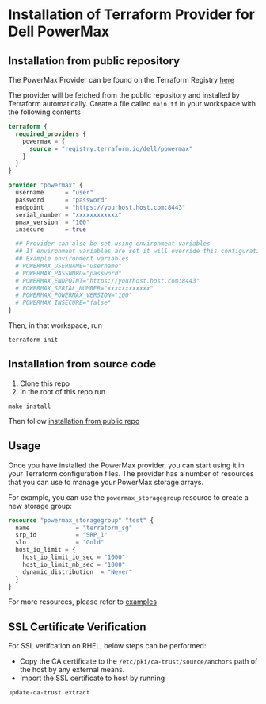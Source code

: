 <!--
Copyright (c) 2023 Dell Inc., or its subsidiaries. All Rights Reserved.

Licensed under the Mozilla Public License Version 2.0 (the "License");
you may not use this file except in compliance with the License.
You may obtain a copy of the License at

    http://mozilla.org/MPL/2.0/


Unless required by applicable law or agreed to in writing, software
distributed under the License is distributed on an "AS IS" BASIS,
WITHOUT WARRANTIES OR CONDITIONS OF ANY KIND, either express or implied.
See the License for the specific language governing permissions and
limitations under the License.
-->

# Installation of Terraform Provider for Dell PowerMax

## Installation from public repository

The PowerMax Provider can be found on the Terraform Registry [here](https://registry.terraform.io/providers/dell/powermax/latest) 

The provider will be fetched from the public repository and installed by Terraform automatically.
Create a file called `main.tf` in your workspace with the following contents

```tf
terraform {
  required_providers {
    powermax = { 
      source = "registry.terraform.io/dell/powermax"
    }
  }
}

provider "powermax" {
  username      = "user"
  password      = "password"
  endpoint      = "https://yourhost.host.com:8443"
  serial_number = "xxxxxxxxxxxx"
  pmax_version  = "100"
  insecure      = true

  ## Provider can also be set using environment variables
  ## If environment variables are set it will override this configuration
  ## Example environment variables
  # POWERMAX_USERNAME="username"
  # POWERMAX_PASSWORD="password"
  # POWERMAX_ENDPOINT="https://yourhost.host.com:8443"
  # POWERMAX_SERIAL_NUMBER="xxxxxxxxxxxx"
  # POWERMAX_POWERMAX_VERSION="100"
  # POWERMAX_INSECURE="false"
}
```
Then, in that workspace, run
```
terraform init
``` 

## Installation from source code

1. Clone this repo
2. In the root of this repo run
```
make install
```
Then follow [installation from public repo](#installation-from-public-repository)

## Usage
Once you have installed the PowerMax provider, you can start using it in your Terraform configuration files. The provider has a number of resources that you can use to manage your PowerMax storage arrays.

For example, you can use the `powermax_storagegroup` resource to create a new storage group:
```terraform
resource "powermax_storagegroup" "test" {
  name             = "terraform_sg"
  srp_id           = "SRP_1"
  slo              = "Gold"
  host_io_limit = {
    host_io_limit_io_sec = "1000"
    host_io_limit_mb_sec = "1000"
    dynamic_distribution  = "Never"
  }
}
```
For more resources, please refer to [examples](examples/main.tf)

## SSL Certificate Verification

For SSL verifcation on RHEL, below steps can be performed:
 * Copy the CA certificate to the `/etc/pki/ca-trust/source/anchors` path of the host by any external means.
 * Import the SSL certificate to host by running
```
update-ca-trust extract
```

